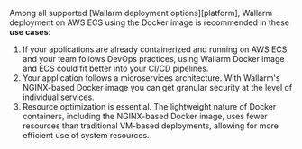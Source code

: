 Among all supported [Wallarm deployment options][platform], Wallarm deployment on AWS ECS using the Docker image is recommended in these **use cases**:

1. If your applications are already containerized and running on AWS ECS and your team follows DevOps practices, using Wallarm Docker image and ECS could fit better into your CI/CD pipelines.
1. Your application follows a microservices architecture. With Wallarm's NGINX-based Docker image you can get granular security at the level of individual services.
1. Resource optimization is essential. The lightweight nature of Docker containers, including the NGINX-based Docker image, uses fewer resources than traditional VM-based deployments, allowing for more efficient use of system resources.
